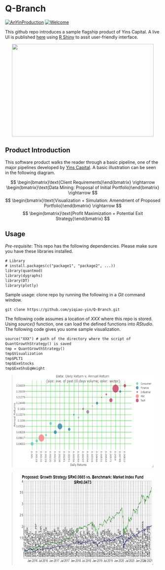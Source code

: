 # Q-Branch

[![AnYinProduction](https://cdn.rawgit.com/sindresorhus/awesome/d7305f38d29fed78fa85652e3a63e154dd8e8829/media/badge.svg)](https://yinscapital.com/research/)
[![Welcome](https://img.shields.io/badge/PRs-welcome-brightgreen.svg?style=flat-square)](http://makeapullrequest.com)

This github repo introduces a sample flagship product of Yins Capital. A live UI is published [here](https://y-yin.shinyapps.io/YINS-Q-BRANCH/) using [R Shiny](https://shiny.rstudio.com/tutorial/) to assit user-friendly interface.

<p align="center">
  <img width="460" height="300" src="https://github.com/yiqiao-yin/Q-Branch/blob/main/figs/main.gif">
</p>

## Product Introduction

This software product walks the reader through a basic pipeline, one of the major pipelines developed by [Yins Capital](https://www.YinsCapital.com/). A basic illustration can be seen in the following diagram.

$$
\begin{bmatrix}\text{Client Requirements}\end{bmatrix}
\rightarrow
\begin{bmatrix}\text{Data Mining: Proposal of Initial Portfolio}\end{bmatrix}
\rightarrow
$$
$$
\begin{bmatrix}\text{Visualization + Simulation: Amendment of Proposed Portfolio}\end{bmatrix}
\rightarrow
$$
$$
\begin{bmatrix}\text{Profit Maximization + Potential Exit Strategy}\end{bmatrix}
$$

## Usage

*Pre-requisite*: This repo has the following dependencies. Please make sure you have these libraries installed.

```
# Library
# install.packages(c("package1", "package2", ...))
library(quantmod)
library(dygraphs)
library(DT)
library(plotly)
```

Sample usage: clone repo by running the following in a *Git* command window.

```
git clone https://github.com/yiqiao-yin/Q-Branch.git
```

The following code assumes a location of *XXX* where this repo is stored. Using *source()* function, one can load the defined functions into *RStudio*. The following code gives you some sample visualization.

```
source("XXX") # path of the directory where the script of QuantGrowthStrategy() is saved
tmp = QuantGrowthStrategy()
tmp$Visualization
tmp$PLT1
tmp$ExeStocks
tmp$ExeShsEqWeight
```

<p align="center">
  <img width="460" height="300" src="https://github.com/yiqiao-yin/Q-Branch/blob/main/figs/cross-section-returns.png">
</p>

<p align="center">
  <img width="460" height="300" src="https://github.com/yiqiao-yin/Q-Branch/blob/main/figs/growth-strategy.png">
</p>
